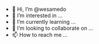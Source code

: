 - 👋 Hi, I’m @wesamedo
- 👀 I’m interested in ...
- 🌱 I’m currently learning ...
- 💞️ I’m looking to collaborate on ...
- 📫 How to reach me ...

<!---
wesamedo/wesamedo is a ✨ special ✨ repository because its `README.md` (this file) appears on your GitHub profile.
You can click the Preview link to take a look at your changes.
--->
